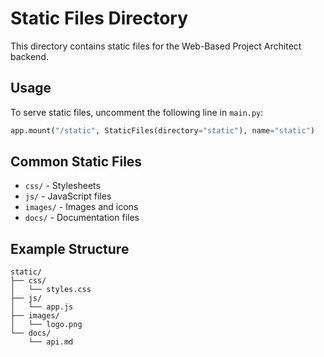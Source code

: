 # Static Files Directory

This directory contains static files for the Web-Based Project Architect backend.

## Usage

To serve static files, uncomment the following line in `main.py`:

```python
app.mount("/static", StaticFiles(directory="static"), name="static")
```

## Common Static Files

- `css/` - Stylesheets
- `js/` - JavaScript files
- `images/` - Images and icons
- `docs/` - Documentation files

## Example Structure

```
static/
├── css/
│   └── styles.css
├── js/
│   └── app.js
├── images/
│   └── logo.png
└── docs/
    └── api.md
``` 